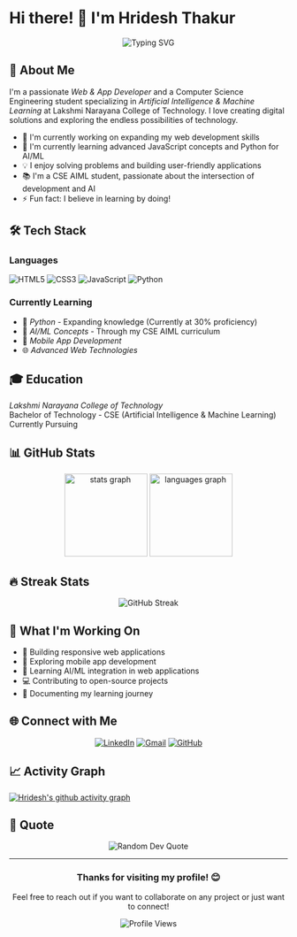 # Hi there! 👋 I'm Hridesh Thakur

<div align="center">
  <img src="https://readme-typing-svg.herokuapp.com?font=Fira+Code&pause=1000&color=2196F3&center=true&vCenter=true&width=435&lines=Web+%26+App+Developer;CSE+AIML+Student;Always+learning+new+things;Welcome+to+my+profile!" alt="Typing SVG" />
</div>

## 🚀 About Me

I'm a passionate *Web & App Developer* and a Computer Science Engineering student specializing in *Artificial Intelligence & Machine Learning* at Lakshmi Narayana College of Technology. I love creating digital solutions and exploring the endless possibilities of technology.

- 🔭 I'm currently working on expanding my web development skills
- 🌱 I'm currently learning advanced JavaScript concepts and Python for AI/ML
- 💡 I enjoy solving problems and building user-friendly applications
- 📚 I'm a CSE AIML student, passionate about the intersection of development and AI
- ⚡ Fun fact: I believe in learning by doing!

## 🛠️ Tech Stack

### Languages
![HTML5](https://img.shields.io/badge/html5-%23E34F26.svg?style=for-the-badge&logo=html5&logoColor=white)
![CSS3](https://img.shields.io/badge/css3-%231572B6.svg?style=for-the-badge&logo=css3&logoColor=white)
![JavaScript](https://img.shields.io/badge/javascript-%23323330.svg?style=for-the-badge&logo=javascript&logoColor=%23F7DF1E)
![Python](https://img.shields.io/badge/python-3670A8?style=for-the-badge&logo=python&logoColor=ffdd54)

### Currently Learning
- 🐍 *Python* - Expanding knowledge (Currently at 30% proficiency)
- 🤖 *AI/ML Concepts* - Through my CSE AIML curriculum
- 📱 *Mobile App Development*
- 🌐 *Advanced Web Technologies*

## 🎓 Education

*Lakshmi Narayana College of Technology*  
Bachelor of Technology - CSE (Artificial Intelligence & Machine Learning)  
Currently Pursuing

## 📊 GitHub Stats

<div align="center">
  <img src="https://github-readme-stats.vercel.app/api?username=Hridesh-Thakur&hide_title=false&hide_rank=false&show_icons=true&include_all_commits=true&count_private=true&disable_animations=false&theme=tokyonight&locale=en&hide_border=false" height="150" alt="stats graph"  />
  <img src="https://github-readme-stats.vercel.app/api/top-langs?username=Hridesh-Thakur&locale=en&hide_title=false&layout=compact&card_width=320&langs_count=5&theme=tokyonight&hide_border=false" height="150" alt="languages graph"  />
</div>

## 🔥 Streak Stats

<div align="center">
  <img src="https://github-readme-streak-stats.herokuapp.com/?user=Hridesh-Thakur&theme=tokyonight&hide_border=false" alt="GitHub Streak" />
</div>

## 💼 What I'm Working On

- 🌟 Building responsive web applications
- 📱 Exploring mobile app development
- 🤖 Learning AI/ML integration in web applications
- 💻 Contributing to open-source projects
- 📖 Documenting my learning journey

## 🌐 Connect with Me

<div align="center">
  
[![LinkedIn](https://img.shields.io/badge/LinkedIn-%230077B5.svg?logo=linkedin&logoColor=white)](https://www.linkedin.com/in/hridesh-thakur-762857167/)
[![Gmail](https://img.shields.io/badge/Gmail-D14836?style=for-the-badge&logo=gmail&logoColor=white)](mailto:hrithakur01@gmail.com)
[![GitHub](https://img.shields.io/badge/github-%23121011.svg?style=for-the-badge&logo=github&logoColor=white)](https://github.com/Hridesh-Thakur)

</div>

## 📈 Activity Graph

[![Hridesh's github activity graph](https://github-readme-activity-graph.vercel.app/graph?username=Hridesh-Thakur&theme=tokyo-night)](https://github.com/ashutosh00710/github-readme-activity-graph)

## 💭 Quote

<div align="center">
  <img src="https://quotes-github-readme.vercel.app/api?type=horizontal&theme=tokyonight" alt="Random Dev Quote"/>
</div>

---

<div align="center">
  <h3>Thanks for visiting my profile! 😊</h3>
  <p>Feel free to reach out if you want to collaborate on any project or just want to connect!</p>
  
  ![Profile Views](https://komarev.com/ghpvc/?username=Hridesh-Thakur&color=blue&style=flat-square)
  
</div>
